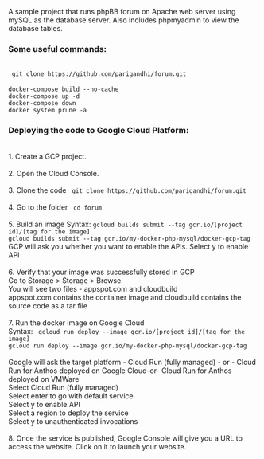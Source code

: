 A sample project that runs phpBB forum on Apache web server using mySQL as the database server. Also includes phpmyadmin to view the database tables.  <br/>

<h3>Some useful commands:</h3><br/>
  <code> git clone https://github.com/parigandhi/forum.git  </code><br/><br/>
  <code>docker-compose build --no-cache </code> <br/>
  <code>docker-compose up -d  </code><br/>
  <code>docker-compose down  </code><br/>
  <code>docker system prune -a </code><br/>

<h3>Deploying the code to Google Cloud Platform:</h3><br/>
 1. Create a GCP project.<br/><br/>
 2. Open the Cloud Console.<br/><br/>
 3. Clone the code
 <code> git clone https://github.com/parigandhi/forum.git  </code><br/><br/>
 4. Go to the folder
  <code> cd forum</code><br/><br/>
 5. Build an image
  Syntax: <code>gcloud builds submit --tag gcr.io/[project id]/[tag for the image]</code><br/>
	<code>gcloud builds submit --tag gcr.io/my-docker-php-mysql/docker-gcp-tag</code><br/>  
  GCP will ask you whether you want to enable the APIs. Select y to enable API<br/><br/>
 6. Verify that your image was successfully stored in GCP <br/>
 Go to Storage > Storage > Browse <br/>
 You will see two files - appspot.com and cloudbuild <br/>
 appspot.com contains the container image and cloudbuild contains the source code as a tar file <br/><br/>
 7. Run the docker image on Google Cloud <br/>
 Syntax: <code> gcloud run deploy --image gcr.io/[project id]/[tag for the image]</code><br/>
<code>gcloud run deploy --image gcr.io/my-docker-php-mysql/docker-gcp-tag</code><br/><br/>
Google will  ask the target platform - Cloud Run (fully managed) - or - Cloud Run for Anthos deployed on Google Cloud-or- Cloud Run for Anthos deployed on VMWare<br/>
Select Cloud Run (fully managed) <br/>
Select enter to go with default service<br/>
Select y to enable API<br/>
Select a region to deploy the service<br/>
Select y to unauthenticated invocations<br/><br/>
8. Once the service is published, Google Console will give you a URL to access the website. Click on it to launch your website.<br/><br/>

